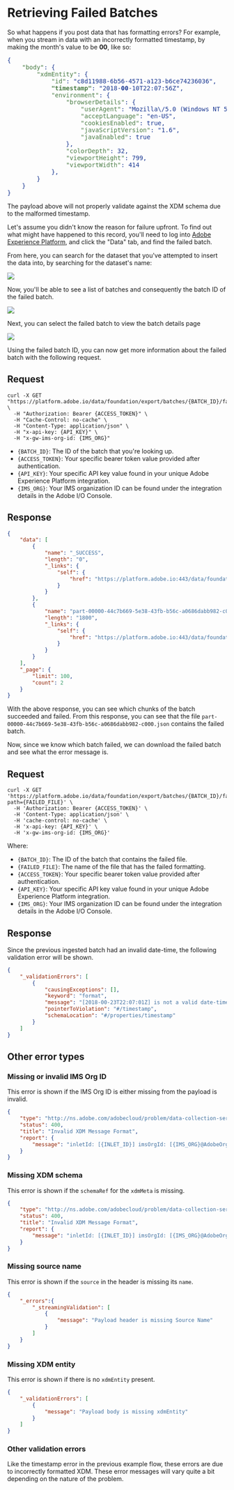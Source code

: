 # Retrieving Failed Batches

So what happens if you post data that has formatting errors? For example, when you stream in data with an incorrectly formatted timestamp, by making the month's value to be **00**, like so:

<pre style="color:#183691">
{
    <span style="color:#4b7d46">"body"</span>: {
        <span style="color:#4b7d46">"xdmEntity"</span>: {
            <span style="color:#4b7d46">"id"</span>: "c8d11988-6b56-4571-a123-b6ce74236036",
            <span style="color:#4b7d46; font-weight:bold">"timestamp"</span>: "2018-<span style="font-weight:bold">00</span>-10T22:07:56Z",
            <span style="color:#4b7d46">"environment"</span>: {
                <span style="color:#4b7d46">"browserDetails"</span>: {
                    <span style="color:#4b7d46">"userAgent"</span>: "Mozilla\/5.0 (Windows NT 5.1) AppleWebKit\/537.36 (KHTML, like Gecko) Chrome\/29.0.1547.57 Safari\/537.36 OPR\/16.0.1196.62",
                    <span style="color:#4b7d46">"acceptLanguage"</span>: "en-US",
                    <span style="color:#4b7d46">"cookiesEnabled"</span>: true,
                    <span style="color:#4b7d46">"javaScriptVersion"</span>: "1.6",
                    <span style="color:#4b7d46">"javaEnabled"</span>: true
                },
                <span style="color:#4b7d46">"colorDepth"</span>: 32,
                <span style="color:#4b7d46">"viewportHeight"</span>: 799,
                <span style="color:#4b7d46">"viewportWidth"</span>: 414
            },
        }
    }
}
</pre>

The payload above will not properly validate against the XDM schema due to the malformed timestamp.

Let's assume you didn't know the reason for failure upfront. To find out what might have happened to this record, you'll need to log into [Adobe Experience Platform][platform], and click the "Data" tab, and find the failed batch. 

From here, you can search for the dataset that you've attempted to insert the data into, by searching for the dataset's name:

![](images/dataset-search.png)

Now, you'll be able to see a list of batches and consequently the batch ID of the failed batch.

![](images/batches.png)

Next, you can select the failed batch to view the batch details page

![](images/batch-detail.png)

Using the failed batch ID, you can now get more information about the failed batch with the following request.

## Request

```shell
curl -X GET "https://platform.adobe.io/data/foundation/export/batches/{BATCH_ID}/failed" \
  -H "Authorization: Bearer {ACCESS_TOKEN}" \
  -H "Cache-Control: no-cache" \
  -H "Content-Type: application/json" \
  -H "x-api-key: {API_KEY}" \
  -H "x-gw-ims-org-id: {IMS_ORG}"
```

- `{BATCH_ID}`: The ID of the batch that you're looking up.
- `{ACCESS_TOKEN}`:  Your specific bearer token value provided after authentication.   
- `{API_KEY}`: Your specific API key value found in your unique Adobe Experience Platform integration.  
- `{IMS_ORG}`: Your IMS organization ID can be found under the integration details in the Adobe I/O Console.  

## Response

```json
{
    "data": [
        {
            "name": "_SUCCESS",
            "length": "0",
            "_links": {
                "self": {
                    "href": "https://platform.adobe.io:443/data/foundation/export/batches/{BATCH_ID}/failed?path=_SUCCESS"
                }
            }
        },
        {
            "name": "part-00000-44c7b669-5e38-43fb-b56c-a0686dabb982-c000.json",
            "length": "1800",
            "_links": {
                "self": {
                    "href": "https://platform.adobe.io:443/data/foundation/export/batches/{BATCH_ID}/failed?path=part-00000-44c7b669-5e38-43fb-b56c-a0686dabb982-c000.json"
                }
            }
        }
    ],
    "_page": {
        "limit": 100,
        "count": 2
    }
}
```

With the above response, you can see which chunks of the batch succeeded and failed. From this response, you can see that the file `part-00000-44c7b669-5e38-43fb-b56c-a0686dabb982-c000.json` contains the failed batch.

Now, since we know which batch failed, we can download the failed batch and see what the error message is.

## Request

```shell
curl -X GET 'https://platform.adobe.io/data/foundation/export/batches/{BATCH_ID}/failed?path={FAILED_FILE}' \
  -H 'Authorization: Bearer {ACCESS_TOKEN}' \
  -H 'Content-Type: application/json' \
  -H 'cache-control: no-cache' \
  -H 'x-api-key: {API_KEY}' \
  -H 'x-gw-ims-org-id: {IMS_ORG}'

```

Where:

- `{BATCH_ID}`: The ID of the batch that contains the failed file.
- `{FAILED_FILE}`: The name of the file that has the failed formatting.
- `{ACCESS_TOKEN}`:  Your specific bearer token value provided after authentication.   
- `{API_KEY}`: Your specific API key value found in your unique Adobe Experience Platform integration.  
- `{IMS_ORG}`: Your IMS organization ID can be found under the integration details in the Adobe I/O Console.  

## Response

Since the previous ingested batch had an invalid date-time, the following validation error will be shown.

```json
{
    "_validationErrors": [
        {
            "causingExceptions": [],
            "keyword": "format",
            "message": "[2018-00-23T22:07:01Z] is not a valid date-time. Expected [yyyy-MM-dd'T'HH:mm:ssZ, yyyy-MM-dd'T'HH:mm:ss.[0-9]{1-9}Z, yyyy-MM-dd'T'HH:mm:ss[+-]HH:mm, yyyy-MM-dd'T'HH:mm:ss.[0-9]{1,9}[+-]HH:mm]",
            "pointerToViolation": "#/timestamp",
            "schemaLocation": "#/properties/timestamp"
        }
    ]
}
```

## Other error types

### Missing or invalid IMS Org ID

This error is shown if the IMS Org ID is either missing from the payload is invalid.

```json
{
    "type": "http://ns.adobe.com/adobecloud/problem/data-collection-service/inlet",
    "status": 400,
    "title": "Invalid XDM Message Format",
    "report": {
        "message": "inletId: [{INLET_ID}] imsOrgId: [{IMS_ORG}@AdobeOrg] Message has an absent or wrong ims org in the header"
    }
}
```

### Missing XDM schema

This error is shown if the `schemaRef` for the `xdmMeta` is missing.

```json
{
    "type": "http://ns.adobe.com/adobecloud/problem/data-collection-service/inlet",
    "status": 400,
    "title": "Invalid XDM Message Format",
    "report": {
        "message": "inletId: [{INLET_ID}] imsOrgId: [{IMS_ORG}@AdobeOrg] Message has unknown xdm format"
    }
}
```

### Missing source name

This error is shown if the `source` in the header is missing its `name`.

```json
{
    "_errors":{
        "_streamingValidation": [
            {
                "message": "Payload header is missing Source Name"
            }
        ]
    }
}
```

### Missing XDM entity

This error is shown if there is no `xdmEntity` present.

```json
{
    "_validationErrors": [
        {
            "message": "Payload body is missing xdmEntity"
        }
    ]
}
```

### Other validation errors

Like the timestamp error in the previous example flow, these errors are due to incorrectly formatted XDM. These error messages will vary quite a bit depending on the nature of the problem.

[platform]: http://platform.adobe.com
